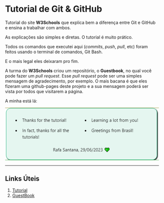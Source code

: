 # Tutorial de Git & GitHub

Tutorial do site **W3Schools** que explica bem a diferença entre Git e GitHub e ensina a trabalhar com ambos. 

As explicações são simples e diretas. O tutorial é muito prático.

Todos os comandos que executei aqui (*commits*, *push*, *pull*, etc) foram feitos usando o terminal de comandos, Git Bash.

E o mais legal eles deixaram pro fim. 

A turma do **W3Schools** criou um repositório, o **Guestbook**, no qual você pode fazer um *pull request*. Esse *pull request* pode ser uma simples mensagem de agradecimento, por exemplo. O mais bacana é que eles fizeram uma github-pages deste projeto e a sua mensagem poderá ser vista por todos que visitarem a página.

A minha está lá:

![Print da minha mensagem](mensagem.png)

---

## Links Úteis

1. [Tutorial](https://www.w3schools.com/git/default.asp)
2. [GuestBook](https://w3schools-test.github.io/)
